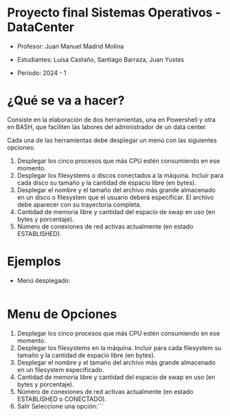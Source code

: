 # Proyecto final Sistemas Operativos - DataCenter
- Profesor: Juan Manuel Madrid Molina

- Estudiantes: Luisa Castaño, Santiago Barraza, Juan Yustes

- Periodo: 2024 - 1

# ¿Qué se va a hacer?

Consiste en la elaboración de dos herramientas, una en Powershell y otra en BASH, que 
faciliten las labores del administrador de un data center. 
 
Cada una de las herramientas debe desplegar un menú con las siguientes opciones: 
 
1.  Desplegar los cinco procesos que más CPU estén consumiendo en ese momento. 
2.  Desplegar  los  filesystems  o  discos  conectados  a  la  máquina.  Incluir  para  cada  disco  su 
tamaño y la cantidad de espacio libre (en bytes). 
3.  Desplegar  el  nombre  y  el  tamaño  del  archivo  más  grande  almacenado  en  un  disco  o 
filesystem que el usuario deberá especificar. El archivo debe aparecer con su trayectoria 
completa. 
4.  Cantidad de memoria libre y cantidad del espacio de swap en uso (en bytes y porcentaje). 
5.  Número de conexiones de red activas actualmente (en estado ESTABLISHED).

# Ejemplos

- Menú desplegado:
  ```===================
 Menu de Opciones 
===================
1. Desplegar los cinco procesos que más CPU estén consumiendo en ese momento.
2. Desplegar los filesystems en la máquina. Incluir para cada filesystem su tamaño y la cantidad de espacio libre (en bytes).
3. Desplegar el nombre y el tamaño del archivo más grande almacenado en un filesystem especificado.
4. Cantidad de memoria libre y cantidad del espacio de swap en uso (en bytes y porcentaje).
5. Número de conexiones de red activas actualmente (en estado ESTABLISHED o CONECTADO).
0. Salir
Seleccione una opción:```
